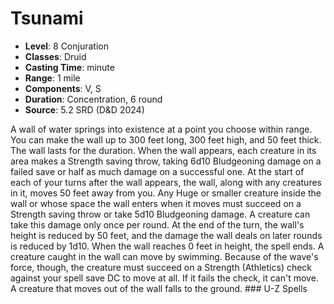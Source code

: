 # Tsunami

- **Level**: 8 Conjuration
- **Classes**: Druid
- **Casting Time**: minute
- **Range**: 1 mile
- **Components**: V, S
- **Duration**: Concentration, 6 round
- **Source**: 5.2 SRD (D&D 2024)

A wall of water springs into existence at a point you choose within range. You can make the wall up to 300 feet long, 300 feet high, and 50 feet thick. The wall lasts for the duration. When the wall appears, each creature in its area makes a Strength saving throw, taking 6d10 Bludgeoning damage on a failed save or half as much damage on a successful one. At the start of each of your turns after the wall appears, the wall, along with any creatures in it, moves 50 feet away from you. Any Huge or smaller creature inside the wall or whose space the wall enters when it moves must succeed on a Strength saving throw or take 5d10 Bludgeoning damage. A creature can take this damage only once per round. At the end of the turn, the wall's height is reduced by 50 feet, and the damage the wall deals on later rounds is reduced by 1d10. When the wall reaches 0 feet in height, the spell ends. A creature caught in the wall can move by swimming. Because of the wave's force, though, the creature must succeed on a Strength (Athletics) check against your spell save DC to move at all. If it fails the check, it can't move. A creature that moves out of the wall falls to the ground. ### U-Z Spells

